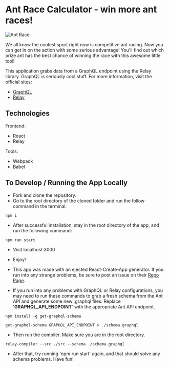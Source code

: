 # Ant Race Calculator - win more ant races!

![Ant Race](https://imgur.com/iUv7Po5.png "Ant Race Alt")

We all know the coolest sport right now is competitive ant racing. Now you can get in on the action with some serious advantage! You'll find out which prize ant has the best chance of winning the race with this awesome little tool!

This application grabs data from a GraphQL endpoint using the Relay library. GraphQL is seriously cool stuff. For more information, visit the official sites:

* [GraphQL](https://www.graphql.com/)
* [Relay](https://facebook.github.io/relay/)

## Technologies

Frontend:
* React
* Relay

Tools:
* Webpack
* Babel

## To Develop / Running the App Locally

* Fork and clone the repository.
* Go to the root directory of the cloned folder and run the follow command in the terminal:
```
npm i 
```
* After successful installation, stay in the root directory of the app, and run the following command:

```
npm run start
```
* Visit localhost:3000 

* Enjoy!

* This app was made with an ejected React-Create-App generator. If you run into any strange problems, be sure to post an issue on their [Repo Page](https://github.com/facebookincubator/create-react-app).

* If you run into any problems with GraphQL or Relay configurations, you may need to run these commands to grab a fresh schema from the Ant API and generate some new .graphql files. Replace '__GRAPHQL_API_ENDPOINT__' with the appropriate Ant API endpoint.

```
npm install -g get-graphql-schema 

get-graphql-schema GRAPHQL_API_ENDPOINT > ./schema.graphql 
```
* Then run the compiler. Make sure you are in the root directory.

```
relay-compiler --src ./src --schema ./schema.graphql
```

* After that, try running 'npm run start' again, and that should solve any schema problems. Have fun!






